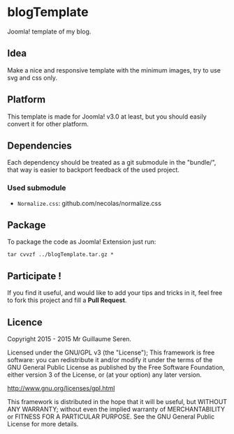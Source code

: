 blogTemplate
============

Joomla! template of my blog.

## Idea
Make a nice and responsive template with the minimum images,
try to use svg and css only.

## Platform
This template is made for Joomla! v3.0 at least,
but you should easily convert it for other platform.

## Dependencies
Each dependency should be treated as a git submodule in the "bundle/",
that way is easier to backport feedback of the used project.

### Used submodule
- `Normalize.css`: github.com/necolas/normalize.css

## Package
To package the code as Joomla! Extension just run:

    tar cvvzf ../blogTemplate.tar.gz *

## Participate !
If you find it useful, and would like to add your tips and tricks in it,
feel free to fork this project and fill a __Pull Request__.

## Licence
Copyright 2015 - 2015 Mr Guillaume Seren.

Licensed under the GNU/GPL v3 (the "License"); This framework is free software: you can redistribute it and/or modify it under the terms of the GNU General Public License as published by the Free Software Foundation, either version 3 of the License, or (at your option) any later version.

http://www.gnu.org/licenses/gpl.html

This framework is distributed in the hope that it will be useful, but WITHOUT ANY WARRANTY; without even the implied warranty of MERCHANTABILITY or FITNESS FOR A PARTICULAR PURPOSE. See the GNU General Public License for more details.
